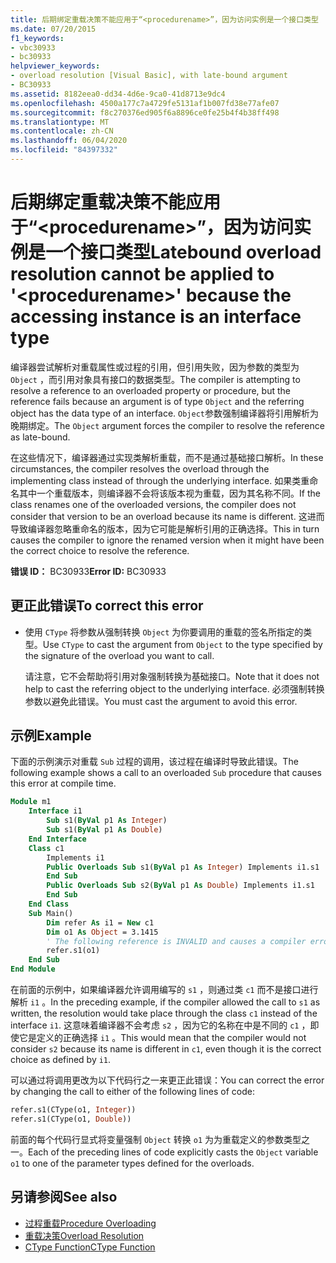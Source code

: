 ```yaml
---
title: 后期绑定重载决策不能应用于“<procedurename>”，因为访问实例是一个接口类型
ms.date: 07/20/2015
f1_keywords:
- vbc30933
- bc30933
helpviewer_keywords:
- overload resolution [Visual Basic], with late-bound argument
- BC30933
ms.assetid: 8182eea0-dd34-4d6e-9ca0-41d8713e9dc4
ms.openlocfilehash: 4500a177c7a4729fe5131af1b007fd38e77afe07
ms.sourcegitcommit: f8c270376ed905f6a8896ce0fe25b4f4b38ff498
ms.translationtype: MT
ms.contentlocale: zh-CN
ms.lasthandoff: 06/04/2020
ms.locfileid: "84397332"
---
```

# <a name="latebound-overload-resolution-cannot-be-applied-to-procedurename-because-the-accessing-instance-is-an-interface-type"></a><span data-ttu-id="a1666-102">后期绑定重载决策不能应用于“\<procedurename>”，因为访问实例是一个接口类型</span><span class="sxs-lookup"><span data-stu-id="a1666-102">Latebound overload resolution cannot be applied to '\<procedurename>' because the accessing instance is an interface type</span></span>

<span data-ttu-id="a1666-103">编译器尝试解析对重载属性或过程的引用，但引用失败，因为参数的类型为 `Object` ，而引用对象具有接口的数据类型。</span><span class="sxs-lookup"><span data-stu-id="a1666-103">The compiler is attempting to resolve a reference to an overloaded property or procedure, but the reference fails because an argument is of type `Object` and the referring object has the data type of an interface.</span></span> <span data-ttu-id="a1666-104">`Object`参数强制编译器将引用解析为晚期绑定。</span><span class="sxs-lookup"><span data-stu-id="a1666-104">The `Object` argument forces the compiler to resolve the reference as late-bound.</span></span>

<span data-ttu-id="a1666-105">在这些情况下，编译器通过实现类解析重载，而不是通过基础接口解析。</span><span class="sxs-lookup"><span data-stu-id="a1666-105">In these circumstances, the compiler resolves the overload through the implementing class instead of through the underlying interface.</span></span> <span data-ttu-id="a1666-106">如果类重命名其中一个重载版本，则编译器不会将该版本视为重载，因为其名称不同。</span><span class="sxs-lookup"><span data-stu-id="a1666-106">If the class renames one of the overloaded versions, the compiler does not consider that version to be an overload because its name is different.</span></span> <span data-ttu-id="a1666-107">这进而导致编译器忽略重命名的版本，因为它可能是解析引用的正确选择。</span><span class="sxs-lookup"><span data-stu-id="a1666-107">This in turn causes the compiler to ignore the renamed version when it might have been the correct choice to resolve the reference.</span></span>

<span data-ttu-id="a1666-108">**错误 ID：** BC30933</span><span class="sxs-lookup"><span data-stu-id="a1666-108">**Error ID:** BC30933</span></span>

## <a name="to-correct-this-error"></a><span data-ttu-id="a1666-109">更正此错误</span><span class="sxs-lookup"><span data-stu-id="a1666-109">To correct this error</span></span>

- <span data-ttu-id="a1666-110">使用 `CType` 将参数从强制转换 `Object` 为你要调用的重载的签名所指定的类型。</span><span class="sxs-lookup"><span data-stu-id="a1666-110">Use `CType` to cast the argument from `Object` to the type specified by the signature of the overload you want to call.</span></span>

  <span data-ttu-id="a1666-111">请注意，它不会帮助将引用对象强制转换为基础接口。</span><span class="sxs-lookup"><span data-stu-id="a1666-111">Note that it does not help to cast the referring object to the underlying interface.</span></span> <span data-ttu-id="a1666-112">必须强制转换参数以避免此错误。</span><span class="sxs-lookup"><span data-stu-id="a1666-112">You must cast the argument to avoid this error.</span></span>

## <a name="example"></a><span data-ttu-id="a1666-113">示例</span><span class="sxs-lookup"><span data-stu-id="a1666-113">Example</span></span>

<span data-ttu-id="a1666-114">下面的示例演示对重载 `Sub` 过程的调用，该过程在编译时导致此错误。</span><span class="sxs-lookup"><span data-stu-id="a1666-114">The following example shows a call to an overloaded `Sub` procedure that causes this error at compile time.</span></span>

```vb
Module m1
    Interface i1
        Sub s1(ByVal p1 As Integer)
        Sub s1(ByVal p1 As Double)
    End Interface
    Class c1
        Implements i1
        Public Overloads Sub s1(ByVal p1 As Integer) Implements i1.s1
        End Sub
        Public Overloads Sub s2(ByVal p1 As Double) Implements i1.s1
        End Sub
    End Class
    Sub Main()
        Dim refer As i1 = New c1
        Dim o1 As Object = 3.1415
        ' The following reference is INVALID and causes a compiler error.
        refer.s1(o1)
    End Sub
End Module
```

<span data-ttu-id="a1666-115">在前面的示例中，如果编译器允许调用编写的 `s1` ，则通过类 `c1` 而不是接口进行解析 `i1` 。</span><span class="sxs-lookup"><span data-stu-id="a1666-115">In the preceding example, if the compiler allowed the call to `s1` as written, the resolution would take place through the class `c1` instead of the interface `i1`.</span></span> <span data-ttu-id="a1666-116">这意味着编译器不会考虑 `s2` ，因为它的名称在中是不同的 `c1` ，即使它是定义的正确选择 `i1` 。</span><span class="sxs-lookup"><span data-stu-id="a1666-116">This would mean that the compiler would not consider `s2` because its name is different in `c1`, even though it is the correct choice as defined by `i1`.</span></span>

<span data-ttu-id="a1666-117">可以通过将调用更改为以下代码行之一来更正此错误：</span><span class="sxs-lookup"><span data-stu-id="a1666-117">You can correct the error by changing the call to either of the following lines of code:</span></span>

```vb
refer.s1(CType(o1, Integer))
refer.s1(CType(o1, Double))
```

<span data-ttu-id="a1666-118">前面的每个代码行显式将变量强制 `Object` 转换 `o1` 为为重载定义的参数类型之一。</span><span class="sxs-lookup"><span data-stu-id="a1666-118">Each of the preceding lines of code explicitly casts the `Object` variable `o1` to one of the parameter types defined for the overloads.</span></span>

## <a name="see-also"></a><span data-ttu-id="a1666-119">另请参阅</span><span class="sxs-lookup"><span data-stu-id="a1666-119">See also</span></span>

- [<span data-ttu-id="a1666-120">过程重载</span><span class="sxs-lookup"><span data-stu-id="a1666-120">Procedure Overloading</span></span>](../../programming-guide/language-features/procedures/procedure-overloading.md)
- [<span data-ttu-id="a1666-121">重载决策</span><span class="sxs-lookup"><span data-stu-id="a1666-121">Overload Resolution</span></span>](../../programming-guide/language-features/procedures/overload-resolution.md)
- [<span data-ttu-id="a1666-122">CType Function</span><span class="sxs-lookup"><span data-stu-id="a1666-122">CType Function</span></span>](../functions/ctype-function.md)

